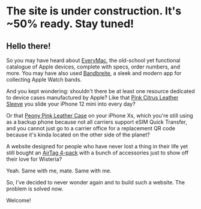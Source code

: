 # The site is under construction. It's ~50% ready. Stay tuned!

## Hello there!

So you may have heard about [EveryMac](https://everymac.com/), the old-school yet functional catalogue of Apple devices, complete with specs, order numbers, and more. You may have also used [Bandbreite](https://bandbreite.watch/), a sleek and modern app for collecting Apple Watch bands.

And you kept wondering: shouldn't there be at least one resource dedicated to device cases manufactured by Apple? Like that [Pink Citrus Leather Sleeve](iphone_12#Late_2020) you slide your iPhone 12 mini into every day?

Or that [Peony Pink Leather Case](iphone_x#Late_2018) on your iPhone Xs, which you're still using as a backup phone because not all carriers support eSIM Quick Transfer, and you cannot just go to a carrier office for a replacement QR code because it's kinda located on the other side of the planet?

A website designed for people who have never lost a thing in their life yet still bought an [AirTag 4-pack](airtag#Late_2021) with a bunch of accessories just to show off their love for Wisteria?

Yeah. Same with me, mate. Same with me.

So, I've decided to never wonder again and to build such a website. The problem is solved now.

Welcome!
